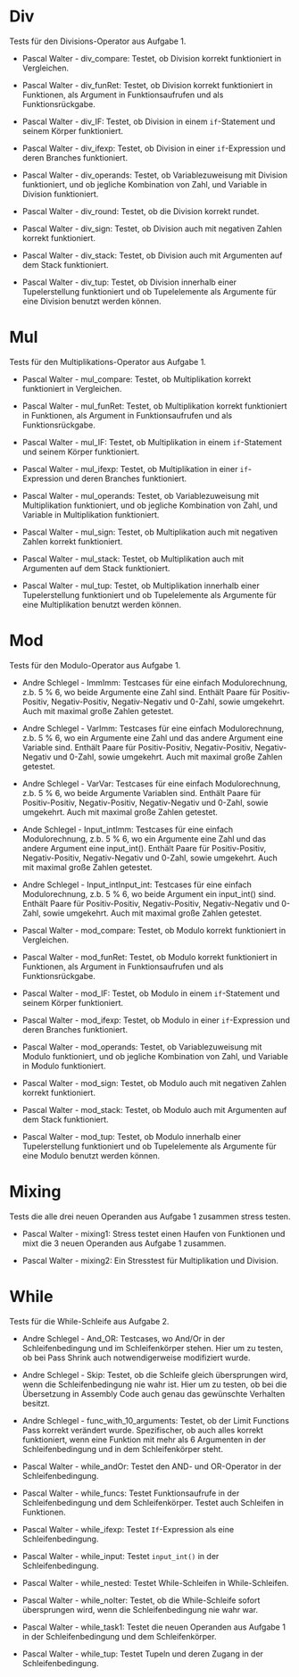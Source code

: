 # Div

Tests für den Divisions-Operator aus Aufgabe 1.

- Pascal Walter - div\_compare: Testet, ob Division korrekt funktioniert in Vergleichen.

- Pascal Walter - div\_funRet: Testet, ob Division korrekt funktioniert in Funktionen, als Argument in Funktionsaufrufen und als Funktionsrückgabe.

- Pascal Walter - div\_IF: Testet, ob Division in einem `if`-Statement und seinem Körper funktioniert.

- Pascal Walter - div\_ifexp: Testet, ob Division in einer `if`-Expression und deren Branches funktioniert.

- Pascal Walter - div\_operands: Testet, ob Variablezuweisung mit Division funktioniert, und ob jegliche Kombination von Zahl, und Variable in Division funktioniert.

- Pascal Walter - div\_round: Testet, ob die Division korrekt rundet.

- Pascal Walter - div\_sign: Testet, ob Division auch mit negativen Zahlen korrekt funktioniert.

- Pascal Walter - div\_stack: Testet, ob Division auch mit Argumenten auf dem Stack funktioniert.

- Pascal Walter - div\_tup: Testet, ob Division innerhalb einer Tupelerstellung funktioniert und ob Tupelelemente als Argumente für eine Division benutzt werden können.

# Mul

Tests für den Multiplikations-Operator aus Aufgabe 1.

- Pascal Walter - mul_compare: Testet, ob Multiplikation korrekt funktioniert in Vergleichen.

- Pascal Walter - mul_funRet: Testet, ob Multiplikation korrekt funktioniert in Funktionen, als Argument in Funktionsaufrufen und als Funktionsrückgabe.

- Pascal Walter - mul_IF: Testet, ob Multiplikation in einem `if`-Statement und seinem Körper funktioniert.

- Pascal Walter - mul_ifexp: Testet, ob Multiplikation in einer `if`-Expression und deren Branches funktioniert.

- Pascal Walter - mul_operands: Testet, ob Variablezuweisung mit Multiplikation funktioniert, und ob jegliche Kombination von Zahl, und Variable in Multiplikation funktioniert.

- Pascal Walter - mul_sign: Testet, ob Multiplikation auch mit negativen Zahlen korrekt funktioniert.

- Pascal Walter - mul_stack: Testet, ob Multiplikation auch mit Argumenten auf dem Stack funktioniert.

- Pascal Walter - mul_tup: Testet, ob Multiplikation innerhalb einer Tupelerstellung funktioniert und ob Tupelelemente als Argumente für eine Multiplikation benutzt werden können.

# Mod

Tests für den Modulo-Operator aus Aufgabe 1.

- Andre Schlegel - ImmImm: Testcases für eine einfach Modulorechnung, z.b. 5 % 6, wo beide Argumente eine Zahl sind. Enthält Paare für Positiv-Positiv, Negativ-Positiv, Negativ-Negativ und 0-Zahl, sowie umgekehrt. Auch mit maximal große Zahlen getestet.

- Andre Schlegel - VarImm: Testcases für eine einfach Modulorechnung, z.b. 5 % 6, wo ein Argumente eine Zahl und das andere Argument eine Variable sind. Enthält Paare für Positiv-Positiv, Negativ-Positiv, Negativ-Negativ und 0-Zahl, sowie umgekehrt. Auch mit maximal große Zahlen getestet.

- Andre Schlegel - VarVar: Testcases für eine einfach Modulorechnung, z.b. 5 % 6, wo beide Argumente Variablen sind. Enthält Paare für Positiv-Positiv, Negativ-Positiv, Negativ-Negativ und 0-Zahl, sowie umgekehrt. Auch mit maximal große  Zahlen getestet.

- Ande Schlegel - Input_intImm: Testcases für eine einfach Modulorechnung, z.b. 5 % 6, wo ein Argumente eine Zahl und das andere Argument eine input_int(). Enthält Paare für Positiv-Positiv, Negativ-Positiv, Negativ-Negativ und 0-Zahl, sowie umgekehrt. Auch mit maximal große Zahlen getestet.

- Andre Schlegel - Input_intInput_int: Testcases für eine einfach Modulorechnung, z.b. 5 % 6, wo beide Argument ein input_int() sind. Enthält Paare für Positiv-Positiv, Negativ-Positiv, Negativ-Negativ und 0-Zahl, sowie umgekehrt. Auch mit maximal große Zahlen getestet.

- Pascal Walter - mod_compare: Testet, ob Modulo korrekt funktioniert in Vergleichen.

- Pascal Walter - mod_funRet: Testet, ob Modulo korrekt funktioniert in Funktionen, als Argument in Funktionsaufrufen und als Funktionsrückgabe.

- Pascal Walter - mod_IF: Testet, ob Modulo in einem `if`-Statement und seinem Körper funktioniert.

- Pascal Walter - mod_ifexp: Testet, ob Modulo in einer `if`-Expression und deren Branches funktioniert.

- Pascal Walter - mod_operands: Testet, ob Variablezuweisung mit Modulo funktioniert, und ob jegliche Kombination von Zahl, und Variable in Modulo funktioniert.

- Pascal Walter - mod_sign: Testet, ob Modulo auch mit negativen Zahlen korrekt funktioniert.

- Pascal Walter - mod_stack: Testet, ob Modulo auch mit Argumenten auf dem Stack funktioniert.

- Pascal Walter - mod_tup: Testet, ob Modulo innerhalb einer Tupelerstellung funktioniert und ob Tupelelemente als Argumente für eine Modulo benutzt werden können.

# Mixing

Tests die alle drei neuen Operanden aus Aufgabe 1 zusammen stress testen.

- Pascal Walter - mixing1: Stress testet einen Haufen von Funktionen und mixt die 3 neuen Operanden aus Aufgabe 1 zusammen.

- Pascal Walter - mixing2: Ein Stresstest für Multiplikation und Division.

# While

Tests für die While-Schleife aus Aufgabe 2.

- Andre Schlegel - And_OR: Testcases, wo And/Or in der Schleifenbedingung und im Schleifenkörper stehen. Hier um zu testen, ob bei Pass Shrink auch notwendigerweise modifiziert wurde.

- Andre Schlegel - Skip: Testet, ob die Schleife gleich übersprungen wird, wenn die Schleifenbedingung nie wahr ist. Hier um zu testen, ob bei die Übersetzung in Assembly Code auch genau das gewünschte Verhalten besitzt.

- Andre Schlegel - func\_with\_10\_arguments: Testet, ob der Limit Functions Pass korrekt verändert wurde. Spezifischer, ob auch alles korrekt funktioniert, wenn eine Funktion mit mehr als 6 Argumenten in der Schleifenbedingung und in dem Schleifenkörper steht.

- Pascal Walter - while_andOr: Testet den AND- und OR-Operator in der Schleifenbedingung.

- Pascal Walter - while_funcs: Testet Funktionsaufrufe in der Schleifenbedingung und dem Schleifenkörper. Testet auch Schleifen in Funktionen.

- Pascal Walter - while_ifexp: Testet `If`-Expression als eine Schleifenbedingung.

- Pascal Walter - while_input: Testet `input_int()` in der Schleifenbedingung.

- Pascal Walter - while_nested: Testet While-Schleifen in While-Schleifen.

- Pascal Walter - while_noIter: Testet, ob die While-Schleife sofort übersprungen wird, wenn die Schleifenbedingung nie wahr war.

- Pascal Walter - while_task1: Testet die neuen Operanden aus Aufgabe 1 in der Schleifenbedingung und dem Schleifenkörper. 

- Pascal Walter - while\_tup: Testet Tupeln und deren Zugang in der Schleifenbedingung.
